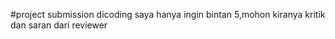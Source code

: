 #project submission dicoding 
saya hanya ingin bintan 5,mohon kiranya kritik dan saran dari reviewer